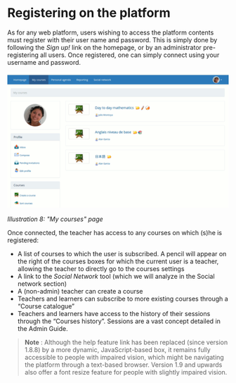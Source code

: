 # Registering on the platform

As for any web platform, users wishing to access the platform contents must register with their user name and password. This is simply done by following the _Sign up!_ link on the homepage, or by an administrator pre-registering all users. Once registered, one can simply connect using your username and password.

![](../.gitbook/assets/image2%20%282%29.png)

_Illustration 8: "My courses" page_

Once connected, the teacher has access to any courses on which \(s\)he is registered:

* A list of courses to which the user is subscribed. A pencil will appear on the right of the courses boxes for which the current user is a teacher, allowing the teacher to directly go to the courses settings
* A link to the _Social Network_ tool \(which we will analyze in the Social network section\)
* A \(non-admin\) teacher can create a course
* Teachers and learners can subscribe to more existing courses through a “Course catalogue”
* Teachers and learners have access to the history of their sessions through the “Courses history”. Sessions are a vast concept detailed in the Admin Guide.

> **Note** : Although the help feature link has been replaced \(since version 1.8.8\) by a more dynamic, JavaScript-based box, it remains fully accessible to people with impaired vision, which might be navigating the platform through a text-based browser. Version 1.9 and upwards also offer a font resize feature for people with slightly impaired vision.

